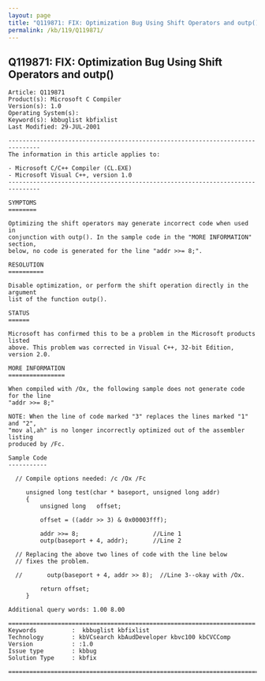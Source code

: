 ```yaml
---
layout: page
title: "Q119871: FIX: Optimization Bug Using Shift Operators and outp()"
permalink: /kb/119/Q119871/
---
```


## Q119871: FIX: Optimization Bug Using Shift Operators and outp()

	Article: Q119871
	Product(s): Microsoft C Compiler
	Version(s): 1.0
	Operating System(s): 
	Keyword(s): kbbuglist kbfixlist
	Last Modified: 29-JUL-2001
	
	-------------------------------------------------------------------------------
	The information in this article applies to:
	
	- Microsoft C/C++ Compiler (CL.EXE) 
	- Microsoft Visual C++, version 1.0 
	-------------------------------------------------------------------------------
	
	SYMPTOMS
	========
	
	Optimizing the shift operators may generate incorrect code when used in
	conjunction with outp(). In the sample code in the "MORE INFORMATION" section,
	below, no code is generated for the line "addr >>= 8;".
	
	RESOLUTION
	==========
	
	Disable optimization, or perform the shift operation directly in the argument
	list of the function outp().
	
	STATUS
	======
	
	Microsoft has confirmed this to be a problem in the Microsoft products listed
	above. This problem was corrected in Visual C++, 32-bit Edition, version 2.0.
	
	MORE INFORMATION
	================
	
	When compiled with /Ox, the following sample does not generate code for the line
	"addr >>= 8;"
	
	NOTE: When the line of code marked "3" replaces the lines marked "1" and "2",
	"mov al,ah" is no longer incorrectly optimized out of the assembler listing
	produced by /Fc.
	
	Sample Code
	-----------
	
	  // Compile options needed: /c /Ox /Fc
	
	     unsigned long test(char * baseport, unsigned long addr)
	     {
	         unsigned long   offset;
	
	         offset = ((addr >> 3) & 0x00003fff);
	
	         addr >>= 8;                     //Line 1
	         outp(baseport + 4, addr);       //Line 2
	
	  // Replacing the above two lines of code with the line below
	  // fixes the problem.
	
	  //       outp(baseport + 4, addr >> 8);  //Line 3--okay with /Ox.
	
	         return offset;
	     }
	
	Additional query words: 1.00 8.00
	
	======================================================================
	Keywords          :  kbbuglist kbfixlist
	Technology        : kbVCsearch kbAudDeveloper kbvc100 kbCVCComp
	Version           : :1.0
	Issue type        : kbbug
	Solution Type     : kbfix
	
	=============================================================================
	
